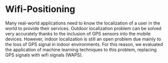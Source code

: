 # Wifi-Positioning

Many real-world applications need to know the localization of a user in the world to provide their services. Outdoor localization problem can be solved very accurately thanks to the inclusion of GPS sensors into the mobile devices. However, indoor localization is still an open problem due mainly to the loss of GPS signal in indoor environments. For this reason, we evaluated the application of machine learning techniques to this problem, replacing GPS signals with wifi signals (WAPS).
